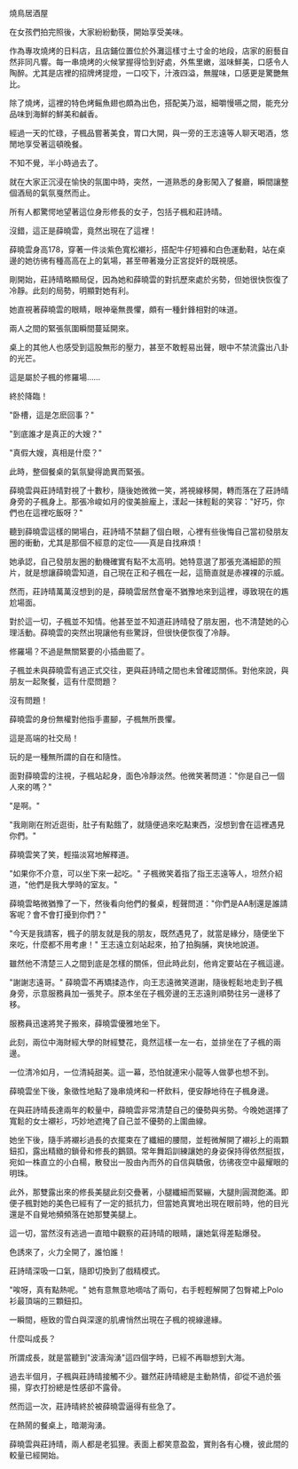 燒鳥居酒屋

在女孩們拍完照後，大家紛紛動筷，開始享受美味。

作為專攻燒烤的日料店，且店鋪位置位於外灘這樣寸土寸金的地段，店家的廚藝自然非同凡響。每一串燒烤的火候掌握得恰到好處，外焦里嫩，滋味鮮美，口感令人陶醉。尤其是店裡的招牌烤提燈，一口咬下，汁液四溢，無腥味，口感更是驚艷無比。

除了燒烤，這裡的特色烤鳐魚翅也頗為出色，搭配美乃滋，細嚼慢嚥之間，能充分品味到海鮮的鮮美和鹹香。

經過一天的忙碌，子楓品嘗著美食，胃口大開，與一旁的王志遠等人聊天喝酒，悠閒地享受著這頓晚餐。

不知不覺，半小時過去了。

就在大家正沉浸在愉快的氛圍中時，突然，一道熟悉的身影闖入了餐廳，瞬間讓整個酒局的氣氛戛然而止。

所有人都驚愕地望著這位身形修長的女子，包括子楓和莊詩晴。

沒錯，這正是薛曉雲，竟然出現在了這裡！

薛曉雲身高178，穿著一件淡紫色寬松襯衫，搭配牛仔短褲和白色運動鞋，站在桌邊的她彷彿有種高高在上的氣場，甚至帶著幾分正宮捉奸的既視感。

剛開始，莊詩晴略顯局促，因為她和薛曉雲的對抗歷來處於劣勢，但她很快恢復了冷靜。此刻的局勢，明顯對她有利。

她直視著薛曉雲的眼睛，眼神毫無畏懼，頗有一種針鋒相對的味道。

兩人之間的緊張氛圍瞬間蔓延開來。

桌上的其他人也感受到這股無形的壓力，甚至不敢輕易出聲，眼中不禁流露出八卦的光芒。

這是屬於子楓的修羅場……

終於降臨！

"卧槽，這是怎麽回事？"

"到底誰才是真正的大嫂？"

"真假大嫂，真相是什麼？"

此時，整個餐桌的氣氛變得詭異而緊張。

薛曉雲與莊詩晴對視了十數秒，隨後她微微一笑，將視線移開，轉而落在了莊詩晴身旁的子楓身上。那張冷峻如月的俊美臉龐上，漾起一抹輕鬆的笑容："好巧，你們也在這裡吃飯呀？"

聽到薛曉雲這樣的開場白，莊詩晴不禁翻了個白眼，心裡有些後悔自己當初發朋友圈的衝動，尤其是那個不經意的定位——真是自找麻煩！

她承認，自己發朋友圈的動機確實有點不太高明。她特意選了那張充滿細節的照片，就是想讓薛曉雲知道，自己現在正和子楓在一起，這簡直就是赤裸裸的示威。

然而，莊詩晴萬萬沒想到的是，薛曉雲居然會毫不猶豫地來到這裡，導致現在的尷尬場面。

對於這一切，子楓並不知情。他甚至並不知道莊詩晴發了朋友圈，也不清楚她的心理活動。薛曉雲的突然出現讓他有些驚訝，但很快便恢復了冷靜。

修羅場？不過是無關緊要的小插曲罷了。

子楓並未與薛曉雲有過正式交往，更與莊詩晴之間也未曾確認關係。對他來說，與朋友一起聚餐，這有什麼問題？

沒有問題！

薛曉雲的身份無權對他指手畫腳，子楓無所畏懼。

這是高端的社交局！

玩的是一種無所謂的自在和隨性。

面對薛曉雲的注視，子楓站起身，面色冷靜淡然。他微笑著問道："你是自己一個人來的嗎？"

"是啊。"

"我剛剛在附近逛街，肚子有點餓了，就隨便過來吃點東西，沒想到會在這裡遇見你們。"

薛曉雲笑了笑，輕描淡寫地解釋道。


"如果你不介意，可以坐下來一起吃。" 子楓微笑着指了指王志遠等人，坦然介紹道，"他們是我大學時的室友。"

薛曉雲略微猶豫了一下，然後看向他們的餐桌，輕聲問道："你們是AA制還是誰請客呢？會不會打擾到你們？"

"今天是我請客，楓子的朋友就是我的朋友，既然遇見了，就當是緣分，隨便坐下來吃，什麼都不用考慮！" 王志遠立刻站起來，拍了拍胸脯，爽快地說道。

雖然他不清楚三人之間到底是怎樣的關係，但此時此刻，他肯定要站在子楓這邊。

"謝謝志遠哥。" 薛曉雲不再矯揉造作，向王志遠微笑道謝，隨後輕鬆地走到子楓身旁，示意服務員加一張凳子。原本坐在子楓旁邊的王志遠則順勢往另一邊移了移。

服務員迅速將凳子搬來，薛曉雲優雅地坐下。

此刻，兩位中海財經大學的財經雙花，竟然這樣一左一右，並排坐在了子楓的兩邊。

一位清冷如月，一位清純甜美。這一幕，恐怕就連宋小龍等人做夢也想不到。

薛曉雲坐下後，象徵性地點了幾串燒烤和一杯飲料，便安靜地待在子楓身邊。

在與莊詩晴長達兩年的較量中，薛曉雲非常清楚自己的優勢與劣勢。今晚她選擇了寬鬆的女士襯衫，巧妙地遮掩了自己並不優勢的上圍曲線。

她坐下後，隨手將襯衫過長的衣擺束在了纖細的腰間，並輕微解開了襯衫上的兩顆鈕扣，露出精緻的鎖骨和修長的鵝頸。常年舞蹈訓練讓她的身姿保持得依然挺拔，宛如一株直立的小白楊，散發出一股由內而外的自信與驕傲，彷彿夜空中最耀眼的明珠。

此外，那雙露出來的修長美腿此刻交疊著，小腿纖細而緊繃，大腿則圓潤飽滿。即便子楓對她的美色已經有了一定的抵抗力，但當她真實地出現在眼前時，他的目光還是不自覺地頻頻落在她那雙美腿上。

這一切，當然沒有逃過一直暗中觀察的莊詩晴的眼睛，讓她氣得差點爆發。

色誘來了，火力全開了，誰怕誰！

莊詩晴深吸一口氣，隨即切換到了戲精模式。

"唉呀，真有點熱呢。" 她有意無意地嘀咕了兩句，右手輕輕解開了包臀裙上Polo衫最頂端的三顆鈕扣。

一瞬間，極致的雪白與深邃的肌膚悄然出現在子楓的視線邊緣。

什麼叫成長？

所謂成長，就是當聽到"波濤洶湧"這四個字時，已經不再聯想到大海。

過去半個月，子楓與莊詩晴接觸不少。雖然莊詩晴總是主動熱情，卻從不過於張揚，穿衣打扮總是性感卻不露骨。

然而這一次，莊詩晴終於被薛曉雲逼得有些急了。

在熱鬧的餐桌上，暗潮洶湧。

薛曉雲與莊詩晴，兩人都是老狐狸。表面上都笑意盈盈，實則各有心機，彼此間的較量已經開始。